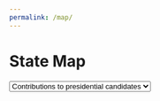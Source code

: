 ```yaml
---
permalink: /map/
---
```


# State Map

<select id="dropdown">
  <option value="candidate" selected>Contributions to presidential candidates</option>
  <option value="party">Contributions to political parties</option>
</select>


<script type="text/javascript" src="https://d3js.org/d3.v5.min.js"></script>
<script type="text/javascript" src="../lib/d3-tip.min.js"></script>
<script src="https://cdn.jsdelivr.net/npm/d3-array@3"></script>
<link type="text/css" rel="stylesheet" href="./state_map.css" media="screen" />
<script type="text/javascript" src="./state_map.js"></script>
